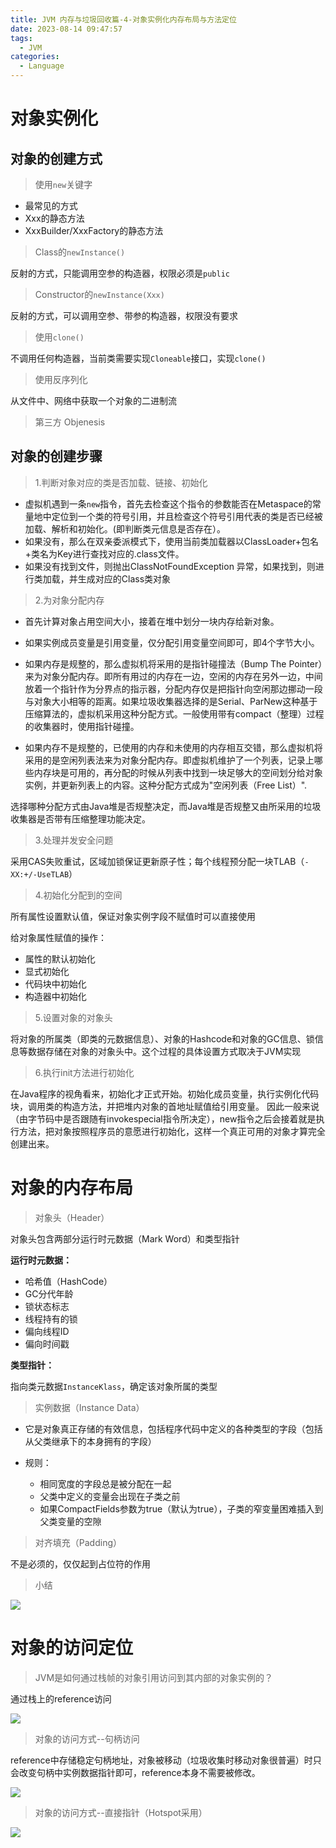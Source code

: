 ```yaml
---
title: JVM 内存与垃圾回收篇-4-对象实例化内存布局与方法定位
date: 2023-08-14 09:47:57
tags: 
  - JVM
categories: 
  - Language
---
```


# 对象实例化

## 对象的创建方式

> 使用`new`关键字

* 最常见的方式
* Xxx的静态方法
* XxxBuilder/XxxFactory的静态方法

> Class的`newInstance()`

反射的方式，只能调用空参的构造器，权限必须是`public`

> Constructor的`newInstance(Xxx)`

反射的方式，可以调用空参、带参的构造器，权限没有要求

> 使用`clone()`

不调用任何构造器，当前类需要实现`Cloneable`接口，实现`clone()`

> 使用反序列化

从文件中、网络中获取一个对象的二进制流

> 第三方 Objenesis

## 对象的创建步骤

> 1.判断对象对应的类是否加载、链接、初始化

* 虚拟机遇到一条`new`指令，首先去检查这个指令的参数能否在Metaspace的常量地中定位到一个类的符号引用，并且检查这个符号引用代表的类是否已经被加载、解析和初始化。(即判断类元信息是否存在）。
* 如果没有，那么在双亲委派模式下，使用当前类加载器以ClassLoader+包名+类名为Key进行查找对应的.class文件。
* 如果没有找到文件，则抛出ClassNotFoundException 异常，如果找到，则进行类加载，并生成对应的Class类对象

> 2.为对象分配内存

* 首先计算对象占用空间大小，接着在堆中划分一块内存给新对象。
* 如果实例成员变量是引用变量，仅分配引用变量空间即可，即4个字节大小。

* 如果内存是规整的，那么虚拟机将采用的是指针碰撞法（Bump The Pointer）来为对象分配内存。即所有用过的内存在一边，空闲的内存在另外一边，中间放着一个指针作为分界点的指示器，分配内存仅是把指针向空闲那边挪动一段与对象大小相等的距离。如果垃圾收集器选择的是Serial、ParNew这种基于压缩算法的，虚拟机采用这种分配方式。一般使用带有compact（整理）过程的收集器时，使用指针碰撞。

* 如果内存不是规整的，已使用的内存和未使用的内存相互交错，那么虚拟机将采用的是空闲列表法来为对象分配内存。即虚拟机维护了一个列表，记录上哪些内存块是可用的，再分配的时候从列表中找到一块足够大的空间划分给对象实例，并更新列表上的内容。这种分配方式成为"空闲列表（Free List）".

选择哪种分配方式由Java堆是否规整决定，而Java堆是否规整又由所采用的垃圾收集器是否带有压缩整理功能决定。

> 3.处理并发安全问题

采用CAS失败重试，区域加锁保证更新原子性；每个线程预分配一块TLAB（`-XX:+/-UseTLAB`）

> 4.初始化分配到的空间

所有属性设置默认值，保证对象实例字段不赋值时可以直接使用

给对象属性赋值的操作：

* 属性的默认初始化
* 显式初始化
* 代码块中初始化
* 构造器中初始化

> 5.设置对象的对象头

将对象的所属类（即类的元数据信息）、对象的Hashcode和对象的GC信息、锁信息等数据存储在对象的对象头中。这个过程的具体设置方式取决于JVM实现

> 6.执行init方法进行初始化

在Java程序的视角看来，初始化才正式开始。初始化成员变量，执行实例化代码块，调用类的构造方法，并把堆内对象的首地址赋值给引用变量。
因此一般来说（由字节码中是否跟随有invokespecial指令所决定），new指令之后会接着就是执行方法，把对象按照程序员的意愿进行初始化，这样一个真正可用的对象才算完全创建出来。



# 对象的内存布局

> 对象头（Header）

对象头包含两部分运行时元数据（Mark Word）和类型指针

**运行时元数据：**

* 哈希值（HashCode）
* GC分代年龄
* 锁状态标志
* 线程持有的锁
* 偏向线程ID
* 偏向时间戳

**类型指针：**

指向类元数据`InstanceKlass`，确定该对象所属的类型

> 实例数据（Instance Data）

* 它是对象真正存储的有效信息，包括程序代码中定义的各种类型的字段（包括从父类继承下的本身拥有的字段）

* 规则：
  * 相同宽度的字段总是被分配在一起
  * 父类中定义的变量会出现在子类之前
  * 如果CompactFields参数为true（默认为true），子类的窄变量困难插入到父类变量的空隙

> 对齐填充（Padding）

不是必须的，仅仅起到占位符的作用

> 小结

![](https://cyan-images.oss-cn-shanghai.aliyuncs.com/images/06-jvm-20230802-74.jpg)

# 对象的访问定位

> JVM是如何通过栈帧的对象引用访问到其内部的对象实例的？

通过栈上的reference访问

![](https://cyan-images.oss-cn-shanghai.aliyuncs.com/images/06-jvm-20230802-75.jpg)

> 对象的访问方式--句柄访问

reference中存储稳定句柄地址，对象被移动（垃圾收集时移动对象很普遍）时只会改变句柄中实例数据指针即可，reference本身不需要被修改。



![](https://cyan-images.oss-cn-shanghai.aliyuncs.com/images/06-jvm-20230802-76.jpg)

>  对象的访问方式--直接指针（Hotspot采用）

![](https://cyan-images.oss-cn-shanghai.aliyuncs.com/images/06-jvm-20230802-77.jpg)


